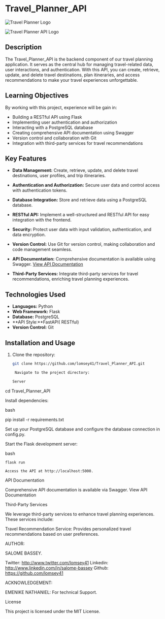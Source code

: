 # Travel_Planner_API

![Travel Planner Logo](https://i.imgur.com/uwH393u.png)

![Travel Planner API Logo](https://i.imgur.com/xebAEnb.png)

## Description

The Travel_Planner_API is the backend component of our travel planning application. It serves as the central hub for managing travel-related data, user interactions, and authentication. With this API, you can create, retrieve, update, and delete travel destinations, plan itineraries, and access recommendations to make your travel experiences unforgettable.

## Learning Objectives

By working with this project, experience will be gain in:


- Building a RESTful API using Flask
- Implementing user authentication and authorization
- Interacting with a PostgreSQL database
- Creating comprehensive API documentation using Swagger
- Version control and collaboration with Git
- Integration with third-party services for travel recommendations



## Key Features

- **Data Management:** Create, retrieve, update, and delete travel destinations, user profiles, and trip itineraries.

- **Authentication and Authorization:** Secure user data and control access with authentication tokens.

- **Database Integration:** Store and retrieve data using a PostgreSQL database.

- **RESTful API:** Implement a well-structured and RESTful API for easy integration with the frontend.

- **Security:** Protect user data with input validation, authentication, and data encryption.

- **Version Control:** Use Git for version control, making collaboration and code management seamless.

- **API Documentation:** Comprehensive documentation is available using Swagger. [View API Documentation]( https://swagger.io/docs/)

- **Third-Party Services:** Integrate third-party services for travel recommendations, enriching travel planning experiences.



## Technologies Used

- **Languages:** Python
- **Web Framework:** Flask
- **Database:** PostgreSQL
- **API Style:**FastAPI( RESTful)
- **Version Control:** Git

## Installation and Usage

1. Clone the repository:

   ```bash
   git clone https://github.com/lomsey41/Travel_Planner_API.git

    Navigate to the project directory:

   Server

cd Travel_Planner_API



Install dependencies:

bash

pip install -r requirements.txt

Set up your PostgreSQL database and configure the database connection in config.py.

Start the Flask development server:

bash

    flask run

    Access the API at http://localhost:5000.




API Documentation

Comprehensive API documentation is available via Swagger. View API Documentation



Third-Party Services

We leverage third-party services to enhance travel planning experiences. These services include:

 Travel Recommendation Service: Provides personalized travel recommendations based on user preferences.



AUTHOR:

SALOME BASSEY.

Twitter: http://www.twitter.com/lomsey41
Linkedin: http://www.linkedin.com/in/salome-bassey
Github:  https://github.com/lomsey41


ACKNOWLEDGEMENT:  

EMENIKE NATHANIEL: For technical Support.



License

This project is licensed under the MIT License.
